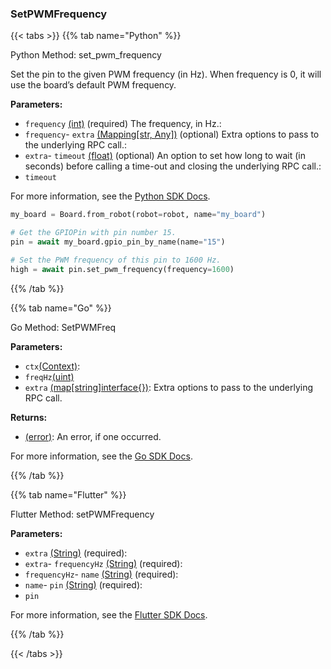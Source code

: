 ### SetPWMFrequency

\{\{< tabs >}}
\{\{% tab name="Python" %}\}

Python Method: set_pwm_frequency

Set the pin to the given PWM frequency (in Hz). When frequency is 0, it will use the board’s default PWM frequency.

**Parameters:**

- `frequency` [(int)](https://docs.python.org/3/library/stdtypes.html#numeric-types-int-float-complex) (required) The frequency, in Hz.:
- `frequency`- `extra` [(Mapping[str, Any])](<INSERT PARAM TYPE LINK>) (optional) Extra options to pass to the underlying RPC call.:
- `extra`- `timeout` [(float)](<INSERT PARAM TYPE LINK>) (optional) An option to set how long to wait (in seconds) before calling a time-out and closing the underlying RPC call.:
- `timeout`

For more information, see the [Python SDK Docs](https://python.viam.dev/autoapi/viam/components/board/client/index.html#viam.components.board.client.GPIOPinClient.set_pwm_frequency).

``` python {class="line-numbers linkable-line-numbers"}
my_board = Board.from_robot(robot=robot, name="my_board")

# Get the GPIOPin with pin number 15.
pin = await my_board.gpio_pin_by_name(name="15")

# Set the PWM frequency of this pin to 1600 Hz.
high = await pin.set_pwm_frequency(frequency=1600)

```

\{\{% /tab %}}

\{\{% tab name="Go" %\}\}

Go Method: SetPWMFreq

**Parameters:**

- `ctx`[(Context)](https://pkg.go.dev/context#ctx):
- `freqHz`[(uint)](<INSERT PARAM TYPE LINK>)
- `extra` [(map[string]interface\{\})](https://go.dev/blog/maps): Extra options to pass to the underlying RPC call.

**Returns:**

- [(error)](https://pkg.go.dev/builtin#error): An error, if one occurred.

For more information, see the [Go SDK Docs](https://pkg.go.dev/go.viam.com/rdk/components/board#GPIOPin).

\{\{% /tab %}}

\{\{% tab name="Flutter" %}\}

Flutter Method: setPWMFrequency

**Parameters:**

- `extra` [(String)](https://api.flutter.dev/flutter/dart-core/String-class.html) (required):
- `extra`- `frequencyHz` [(String)](https://api.flutter.dev/flutter/dart-core/String-class.html) (required):
- `frequencyHz`- `name` [(String)](https://api.flutter.dev/flutter/dart-core/String-class.html) (required):
- `name`- `pin` [(String)](https://api.flutter.dev/flutter/dart-core/String-class.html) (required):
- `pin`

For more information, see the [Flutter SDK Docs](https://flutter.viam.dev/viam_protos.component.board/BoardServiceClient/setPWMFrequency.html).

\{\{% /tab %}}

\{\{< /tabs >}}

